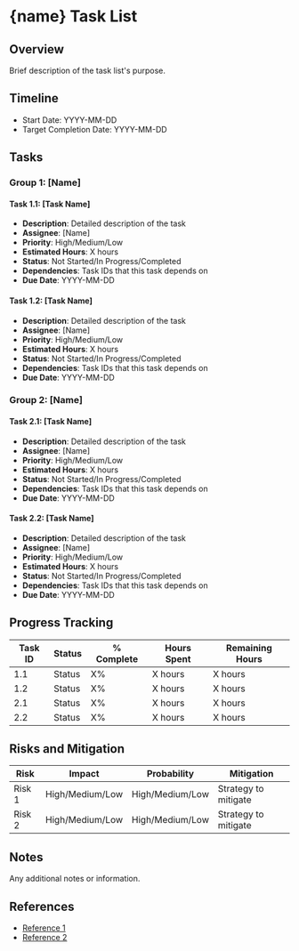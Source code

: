 # {name} Task List

## Overview

Brief description of the task list's purpose.

## Timeline

- Start Date: YYYY-MM-DD
- Target Completion Date: YYYY-MM-DD

## Tasks

### Group 1: [Name]

#### Task 1.1: [Task Name]

- **Description**: Detailed description of the task
- **Assignee**: [Name]
- **Priority**: High/Medium/Low
- **Estimated Hours**: X hours
- **Status**: Not Started/In Progress/Completed
- **Dependencies**: Task IDs that this task depends on
- **Due Date**: YYYY-MM-DD

#### Task 1.2: [Task Name]

- **Description**: Detailed description of the task
- **Assignee**: [Name]
- **Priority**: High/Medium/Low
- **Estimated Hours**: X hours
- **Status**: Not Started/In Progress/Completed
- **Dependencies**: Task IDs that this task depends on
- **Due Date**: YYYY-MM-DD

### Group 2: [Name]

#### Task 2.1: [Task Name]

- **Description**: Detailed description of the task
- **Assignee**: [Name]
- **Priority**: High/Medium/Low
- **Estimated Hours**: X hours
- **Status**: Not Started/In Progress/Completed
- **Dependencies**: Task IDs that this task depends on
- **Due Date**: YYYY-MM-DD

#### Task 2.2: [Task Name]

- **Description**: Detailed description of the task
- **Assignee**: [Name]
- **Priority**: High/Medium/Low
- **Estimated Hours**: X hours
- **Status**: Not Started/In Progress/Completed
- **Dependencies**: Task IDs that this task depends on
- **Due Date**: YYYY-MM-DD

## Progress Tracking

| Task ID | Status | % Complete | Hours Spent | Remaining Hours |
|---------|--------|------------|-------------|-----------------|
| 1.1     | Status | X%         | X hours     | X hours         |
| 1.2     | Status | X%         | X hours     | X hours         |
| 2.1     | Status | X%         | X hours     | X hours         |
| 2.2     | Status | X%         | X hours     | X hours         |

## Risks and Mitigation

| Risk | Impact | Probability | Mitigation |
|------|--------|-------------|------------|
| Risk 1 | High/Medium/Low | High/Medium/Low | Strategy to mitigate |
| Risk 2 | High/Medium/Low | High/Medium/Low | Strategy to mitigate |

## Notes

Any additional notes or information.

## References

- [Reference 1](link1)
- [Reference 2](link2)